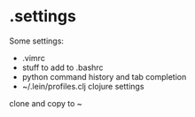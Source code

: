 # .settings

Some settings: 
* .vimrc 
* stuff to add to .bashrc 
* python command history and tab completion
* ~/.lein/profiles.clj clojure settings

clone and copy to ~
